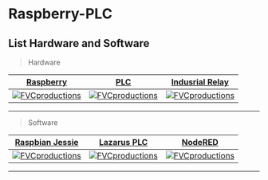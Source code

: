 # Raspberry-PLC

## List Hardware and Software

> Hardware

| <a href="https://www.raspberrypi.org/" target="_blank">**Raspberry**</a> | <a href="https://www.open-electronics.org/iono-pi-a-raspberry-pi-based-plc/" target="_blank">**PLC**</a> | <a href="https://www.amazon.com/JBtek-Channel-Module-Arduino-Raspberry/dp/B00KTEN3TM/ref=pd_sbs_147_8?_encoding=UTF8&pd_rd_i=B00KTEN3TM&pd_rd_r=589c1b24-9836-416c-958b-7a213699eaf1&pd_rd_w=Uppa9&pd_rd_wg=dVLJD&pf_rd_p=7cd8f929-4345-4bf2-a554-7d7588b3dd5f&pf_rd_r=QNFA0D5YXFFRAZB3R4YE&psc=1&refRID=QNFA0D5YXFFRAZB3R4YE" target="_blank">**Indusrial Relay**</a> |
| :---: |:---:| :---:|
| [![FVCproductions](https://avatars1.githubusercontent.com/u/4284691?v=3&s=200)](http://fvcproductions.com)    | [![FVCproductions](https://avatars1.githubusercontent.com/u/4284691?v=3&s=200)](http://fvcproductions.com) | [![FVCproductions](https://avatars1.githubusercontent.com/u/4284691?v=3&s=200)](http://fvcproductions.com)  |
---

> Software

| <a href="https://www.raspberrypi.org/downloads/raspbian/" target="_blank">**Raspbian Jessie**</a> | <a href="https://forum.lazarus.freepascal.org/" target="_blank">**Lazarus PLC**</a> | <a href="https://nodered.org/" target="_blank">**NodeRED**</a> |
| :---: |:---:| :---:|
| [![FVCproductions](https://avatars1.githubusercontent.com/u/4284691?v=3&s=200)](http://fvcproductions.com)    | [![FVCproductions](https://avatars1.githubusercontent.com/u/4284691?v=3&s=200)](http://fvcproductions.com) | [![FVCproductions](https://avatars1.githubusercontent.com/u/4284691?v=3&s=200)](http://fvcproductions.com)  |
---
